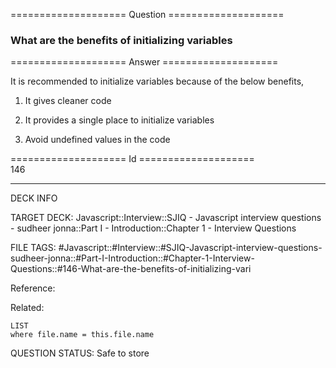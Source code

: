 ==================== Question ====================  

### What are the benefits of initializing variables  

==================== Answer ====================  

It is recommended to initialize variables because of the below benefits,

1. It gives cleaner code

2. It provides a single place to initialize variables

3. Avoid undefined values in the code

==================== Id ====================  
146

---

DECK INFO

TARGET DECK: Javascript::Interview::SJIQ - Javascript interview questions - sudheer jonna::Part I - Introduction::Chapter 1 - Interview Questions

FILE TAGS: #Javascript::#Interview::#SJIQ-Javascript-interview-questions-sudheer-jonna::#Part-I-Introduction::#Chapter-1-Interview-Questions::#146-What-are-the-benefits-of-initializing-vari

Reference:

Related:

```dataview
LIST
where file.name = this.file.name
```

QUESTION STATUS: Safe to store
